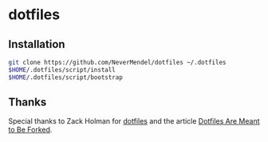 # dotfiles

## Installation

```bash
git clone https://github.com/NeverMendel/dotfiles ~/.dotfiles
$HOME/.dotfiles/script/install
$HOME/.dotfiles/script/bootstrap
```

## Thanks

Special thanks to Zack Holman for [dotfiles](https://github.com/holman/dotfiles) and the article [Dotfiles Are Meant to Be Forked](https://zachholman.com/2010/08/dotfiles-are-meant-to-be-forked/).
